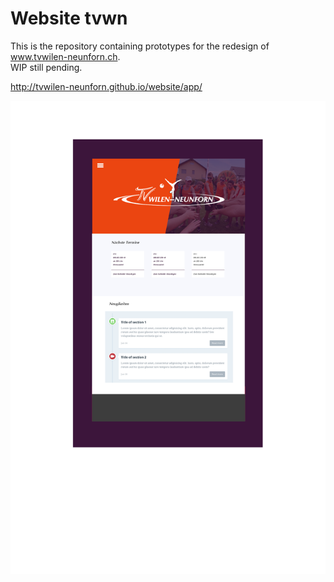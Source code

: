 # Website tvwn

This is the repository containing prototypes for the redesign of www.tvwilen-neunforn.ch.  
WIP still pending.

http://tvwilen-neunforn.github.io/website/app/

![prototype](ui-mockup-landing.png)




